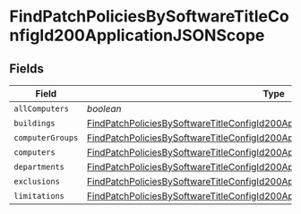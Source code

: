 # FindPatchPoliciesBySoftwareTitleConfigId200ApplicationJSONScope


## Fields

| Field                                                                                                                                                                                       | Type                                                                                                                                                                                        | Required                                                                                                                                                                                    | Description                                                                                                                                                                                 |
| ------------------------------------------------------------------------------------------------------------------------------------------------------------------------------------------- | ------------------------------------------------------------------------------------------------------------------------------------------------------------------------------------------- | ------------------------------------------------------------------------------------------------------------------------------------------------------------------------------------------- | ------------------------------------------------------------------------------------------------------------------------------------------------------------------------------------------- |
| `allComputers`                                                                                                                                                                              | *boolean*                                                                                                                                                                                   | :heavy_minus_sign:                                                                                                                                                                          | N/A                                                                                                                                                                                         |
| `buildings`                                                                                                                                                                                 | [FindPatchPoliciesBySoftwareTitleConfigId200ApplicationJSONScopeBuildings](../../models/operations/findpatchpoliciesbysoftwaretitleconfigid200applicationjsonscopebuildings.md)[]           | :heavy_minus_sign:                                                                                                                                                                          | N/A                                                                                                                                                                                         |
| `computerGroups`                                                                                                                                                                            | [FindPatchPoliciesBySoftwareTitleConfigId200ApplicationJSONScopeComputerGroups](../../models/operations/findpatchpoliciesbysoftwaretitleconfigid200applicationjsonscopecomputergroups.md)[] | :heavy_minus_sign:                                                                                                                                                                          | N/A                                                                                                                                                                                         |
| `computers`                                                                                                                                                                                 | [FindPatchPoliciesBySoftwareTitleConfigId200ApplicationJSONScopeComputers](../../models/operations/findpatchpoliciesbysoftwaretitleconfigid200applicationjsonscopecomputers.md)[]           | :heavy_minus_sign:                                                                                                                                                                          | N/A                                                                                                                                                                                         |
| `departments`                                                                                                                                                                               | [FindPatchPoliciesBySoftwareTitleConfigId200ApplicationJSONScopeDepartments](../../models/operations/findpatchpoliciesbysoftwaretitleconfigid200applicationjsonscopedepartments.md)[]       | :heavy_minus_sign:                                                                                                                                                                          | N/A                                                                                                                                                                                         |
| `exclusions`                                                                                                                                                                                | [FindPatchPoliciesBySoftwareTitleConfigId200ApplicationJSONScopeExclusions](../../models/operations/findpatchpoliciesbysoftwaretitleconfigid200applicationjsonscopeexclusions.md)           | :heavy_minus_sign:                                                                                                                                                                          | N/A                                                                                                                                                                                         |
| `limitations`                                                                                                                                                                               | [FindPatchPoliciesBySoftwareTitleConfigId200ApplicationJSONScopeLimitations](../../models/operations/findpatchpoliciesbysoftwaretitleconfigid200applicationjsonscopelimitations.md)         | :heavy_minus_sign:                                                                                                                                                                          | N/A                                                                                                                                                                                         |